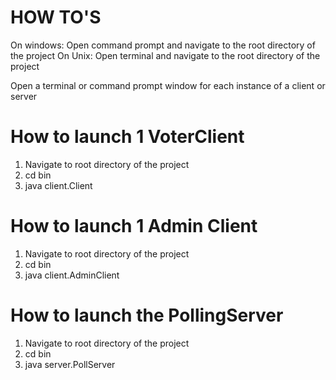 HOW TO'S
========

On windows: Open command prompt and navigate to the root directory of the project
On Unix: Open terminal and navigate to the root directory of the project

Open a terminal or command prompt window for each instance of a client or server 

How to launch 1 VoterClient
===========================

1) Navigate to root directory of the project
2) cd bin
3) java client.Client

How to launch 1 Admin Client
=============================
1) Navigate to root directory of the project
2) cd bin
3) java client.AdminClient

How to launch the PollingServer
===============================
1) Navigate to root directory of the project
2) cd bin 
3) java server.PollServer
 
